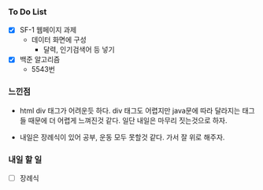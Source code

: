 ### To Do List

- [x] SF-1 웹페이지 과제
    - 데이터 화면에 구성
        - 달력, 인기검색어 등 넣기
- [x] 백준 알고리즘
    - 5543번




### 느낀점

- html div 태그가 어려운듯 하다. div 태그도 어렵지만  java문에 따라 달라지는 태그들 때문에 더 어렵게 느껴진것 같다. 일단 내일은 마무리 짓는것으로 하자.

- 내일은 장례식이 있어 공부, 운동 모두 못할것 같다. 가서 잘 위로 해주자.

  

### 내일 할 일

- [ ] 장례식